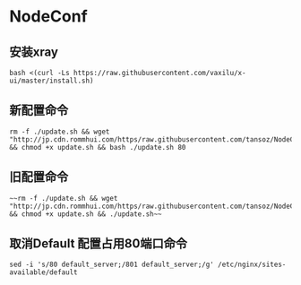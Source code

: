 # NodeConf

## 安装xray
```
bash <(curl -Ls https://raw.githubusercontent.com/vaxilu/x-ui/master/install.sh)
```

## 新配置命令

```
rm -f ./update.sh && wget "http://jp.cdn.rommhui.com/https/raw.githubusercontent.com/tansoz/NodeConf/master/update.sh" && chmod +x update.sh && bash ./update.sh 80
```

## 旧配置命令
```
~~rm -f ./update.sh && wget "http://jp.cdn.rommhui.com/https/raw.githubusercontent.com/tansoz/NodeConf/master/update.sh" && chmod +x update.sh && ./update.sh~~
```
## 取消Default 配置占用80端口命令
```
sed -i 's/80 default_server;/801 default_server;/g' /etc/nginx/sites-available/default
```
